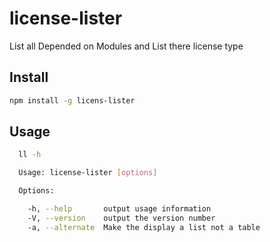 # license-lister
List all Depended on Modules and List there license type

## Install
```bash
npm install -g licens-lister
```

## Usage
```bash
  ll -h
```
```bash
  Usage: license-lister [options]

  Options:

    -h, --help       output usage information
    -V, --version    output the version number
    -a, --alternate  Make the display a list not a table
```
